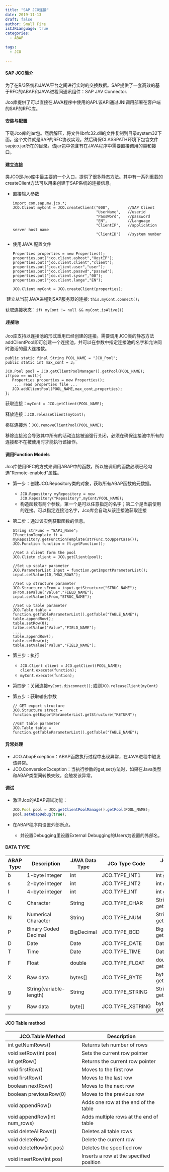 ```yaml
---
title: "SAP JCO连接"
date: 2019-11-13
draft: false
author: Small Fire
isCJKLanguage: true
categories: 
  - ABAP

tags: 
  - JCO

---
```




#### SAP JCO简介

​	为了在R/3系统和JAVA平台之间进行实时的交换数据。SAP提供了一套高效的基于RFC的ABAP和JAVA进程间通讯组件：SAP JAV Connector.

​	Jco库提供了可以直接在JAVA程序中使用的API.该API通过JNI调用部署在客户端的SAP的RFC库。

#### 安装与配置

​	下载Jco库的jar包。然后解压，将文件librfc32.dll的文件复制到目录system32下面。这个文件就是SAP的RFC协议实现。然后确保CLASSPATH环境下包含文件sapjco.jar所在的目录。该jar包中包含有在JAVA程序中需要直接调用的类和接口。

#### 建立连接

​	类JCO是Jco库中最主要的一个入口，提供了很多静态方法。其中有一系列重载的createClient方法可以用来创建于SAP系统的连接信息。

- 直接输入参数

  ```JS
  import com.sap.mw.jco.*;
  JCO.Client myCont = JCO.createClient("000",        //SAP Client
                                       "UserName",   //userid
                                       "PassWord",   //password
                                       "EN",         //Language
                                       "ClientIP",   //application server host name
                                       "ClientID")   //system number
  ```

- 使用JAVA 配置文件

  ```JS
  Properties properties = new Properties();
  properties.put("jco.client.ashost","HostIP");
  properties.put("jco.client.client","client");
  properties.put("jco.client.user","user");
  properties.put("jco.client.passwd","passwd");
  properties.put("jco.client.sysnr","00");
  properties.put("jco.client.lange","EN");
  
  JCO.Client myCont = JCO.createClient(properties);
  ```

​	建立从当前JAVA进程到SAP服务器的连接:	`this.myCont.connect();`

​	获取连接状态：`if( myCont != null && myCont.isAlive())`

##### 连接池

​	Jco库支持以连接池的形式重用已经创建的连接。需要调用JCO类的静态方法addClientPool即可创建一个连接池，并可以在参数中指定连接池的名字和允许同时激活的最大连接数。

```JS
public static final String POOL_NAME = "JCO_Pool";
public static int max_cont = 3;

JCO.Pool pool = JCO.getClientPoolManager().getPool(POOL_NAME);
if(poo == null){
   Properties properties = new Properties();
    ... read properties file ...
   JCO.addClientPool(POOL_NAME,max_cont,properties);
};
```

获取连接：`myCont = JCO.getClient(POOL_NAME);`

释放连接：`JCO.releaseClient(myCont);`

移除连接池：`JCO.removeClientPool(POOL_NAME);`

 移除连接池会导致其中所有的活动连接被迫强行关闭，必须在确保连接池中所有的连接都不在被使用时才能执行该操作。

#### 调用Function Models

​	Jco库使用RFC的方式来调用ABAP中的函数，所以被调用的函数必须已经勾选"Remote-enabled"属性。

- 第一步：创建JCO.Repository类的对象，获取所有ABAP函数的元数据。

  - `JCO.Repository myRepository = new JCO.Repository("Repository",myCont/POOL_NAME);`
  - 构造函数有两个参数，第一个是可以任意指定的名字；第二个是当前使用的连接。可以指定连接池名字，Jco库会自动从该连接池获取连接	

- 第二步：通过该实例获取函数的信息。

  ```JS
  String strFunc = "BAPI_Name";
  IFunctionTemplate ft =  myRepository.getFunctionTemplate(strFunc.toUpperCase());
  JCO.Function function = ft.getFunction();
  
  //Get a client form the pool
  JCO.Clietn client = JCO.getClient(pool);
  
  //Set up scalar parameter
  JCO.ParameterList input = function.getImportParameterList();
  input.setValue(10,"MAX_ROWS");
  
  //Set up structure parameter
  JCO.Structure sFrom = input.getStructure("STRUC_NAME");
  sFrom.seValue("Value","FIELD_NAME");
  input.setValue(sFrom,"STRUC_NAME");
  
  //Set up table parameter
  JCO.Table table = function.getTableParameterList().getTable("TABLE_NAME");
  table.appendRow();
  table.setRow(0);
  talbe.setValue("Value","FIELD_NAME");
  ....
  table.appendRow();
  table.setRow(n);
  table.setValue("Value","FIELD_NAME");
  ```

- 第三步：执行

  - `JCO.Client client = JCO.getClient(POOL_NAME); client.execute(function);`
  - `myCont.execute(funtion);`

- 第四步：关闭连接`myCont.disconnect();`或则`JCO.releaseClient(myCont)`

- 第五步：获取输出参数

  ```JS
  // GET export structure
  JCO.Structure struct = function.getExportParameterList.getStructure("RETURN");
  
  //GET table parameter
  JCO.Table table = function.getTableParameterList().getTable("TABLE_NAME");
  ```


#### 异常处理

- JCO.AbapException：ABAP函数执行过程中出现异常，在JAVA进程中触发该异常。
- JCO.ConversionException：当执行参数的get,set方法时，如果在Java类型和ABAP类型间转换失败，会触发该异常。

#### 调试

- 激活Jco的ABAP调试功能：

  ```js
  JCO.Pool pool = JCO.getClientPoolManage().getPool(POOL_NAME);
  pool.setAbapDebug(true);
  ```

- 在ABAP程序内设置外部断点。

  - 并设置Debugging里设置External Debugging的Users为设置的外部名。



#### DATA TYPE

| ABAP Type | Description             | JAVA Data Type | JCo Type Code    | JCo Access Method          |
| --------- | ----------------------- | -------------- | ---------------- | -------------------------- |
| b         | 1-byte integer          | int            | JCO.TYPE_INT1    | int getInt()               |
| s         | 2-byte integer          | int            | JCO.TYPE_INT2    | int getInt()               |
| I         | 4-byte integer          | int            | JCO.TYPE_INT     | int getInt()               |
| C         | Character               | String         | JCO.TYPE_CHAR    | String getString()         |
| N         | Numerical Character     | String         | JCO.TYPE_NUM     | String getString()         |
| P         | Binary Coded Decimal    | BigDecimal     | JCO.TYPE_BCD     | BigDecimal getBigDecimal() |
| D         | Date                    | Date           | JCO.TYPE_DATE    | Date getDate()             |
| T         | Time                    | Date           | JCO.TYPE_TIME    | Date getTime()             |
| F         | Float                   | double         | JCO.TYPE_FLOAT   | double getDouble()         |
| X         | Raw data                | bytes[]        | JCO.TYPE_BYTE    | byte[] getByteArray()      |
| g         | String(variable-length) | String         | JCO.TYPE_STRING  | String getString()         |
| y         | Raw data                | byte[]         | JCO.TYPE_XSTRING | byte[] getByteArray()      |



#### JCO Table method

| JCO.Table Method             | Description                             |
| ---------------------------- | --------------------------------------- |
| int getNumRows()             | Returns teh number of rows              |
| void setRow(int pos)         | Sets the current row pointer            |
| int getRow()                 | Returns the current row pointer         |
| void firstRow()              | Moves to the first row                  |
| void firstRow()              | Moves to the last row                   |
| boolean nextRow()            | Moves to the next row                   |
| boolean previousRow(0)       | Moves to the previous row               |
| void appendRow()             | Adds one row at the end of the table    |
| void appendRow(int num_rows) | Adds multiple rows at the end of table  |
| void deleteAllRows()         | Deletes all table rows                  |
| void deleteRow()             | Delete the current row                  |
| void deleteRow(int pos)      | Deletes the specified row               |
| void insertRow(int pos)      | Inserts a row at the specified position |

